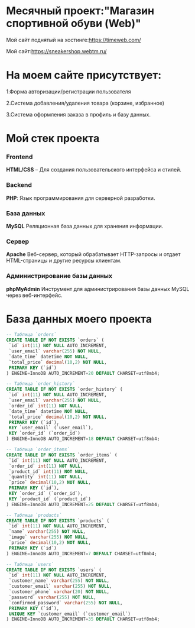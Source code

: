 # Месячный проект:"Магазин спортивной обуви (Web)"

Мой сайт поднятый на хостинге:https://timeweb.com/

Мой сайт:https://sneakershop.webtm.ru/

# На моем сайте присутствует:

1.Форма авторизации/регистрации пользователя

2.Система добавления/удаления товара (корзине, избранное)

3.Система оформления заказа в профиль и базу данных.

# Мой стек проекта
### **Frontend**
**HTML/CSS** – Для создания пользовательского интерфейса и стилей.
### Backend
**PHP**: Язык программирования для серверной разработки.
### База данных
**MySQL** Реляционная база данных для хранения информации.
### Сервер
**Apache** Веб-сервер, который обрабатывает HTTP-запросы и отдает HTML-страницы и другие ресурсы клиентам.
### Администрирование базы данных
**phpMyAdmin** Инструмент для администрирования базы данных MySQL через веб-интерфейс.

# База данных моего проекта
 ```sql
-- Таблица `orders`
CREATE TABLE IF NOT EXISTS `orders` (
  `id` int(11) NOT NULL AUTO_INCREMENT,
  `user_email` varchar(255) NOT NULL,
  `date_time` datetime NOT NULL,
  `total_price` decimal(10,2) NOT NULL,
  PRIMARY KEY (`id`)
) ENGINE=InnoDB AUTO_INCREMENT=20 DEFAULT CHARSET=utf8mb4;
```

 ```sql
-- Таблица `order_history`
CREATE TABLE IF NOT EXISTS `order_history` (
  `id` int(11) NOT NULL AUTO_INCREMENT,
  `user_email` varchar(255) NOT NULL,
  `order_id` int(11) NOT NULL,
  `date_time` datetime NOT NULL,
  `total_price` decimal(10,2) NOT NULL,
  PRIMARY KEY (`id`),
  KEY `user_email` (`user_email`),
  KEY `order_id` (`order_id`)
) ENGINE=InnoDB AUTO_INCREMENT=18 DEFAULT CHARSET=utf8mb4;
```

 ```sql
-- Таблица `order_items`
CREATE TABLE IF NOT EXISTS `order_items` (
  `id` int(11) NOT NULL AUTO_INCREMENT,
  `order_id` int(11) NOT NULL,
  `product_id` int(11) NOT NULL,
  `quantity` int(11) NOT NULL,
  `price` decimal(10,2) NOT NULL,
  PRIMARY KEY (`id`),
  KEY `order_id` (`order_id`),
  KEY `product_id` (`product_id`)
) ENGINE=InnoDB AUTO_INCREMENT=25 DEFAULT CHARSET=utf8mb4;
```

 ```sql
-- Таблица `products`
CREATE TABLE IF NOT EXISTS `products` (
  `id` int(11) NOT NULL AUTO_INCREMENT,
  `name` varchar(255) NOT NULL,
  `image` varchar(255) NOT NULL,
  `price` decimal(10,2) NOT NULL,
  PRIMARY KEY (`id`)
) ENGINE=InnoDB AUTO_INCREMENT=7 DEFAULT CHARSET=utf8mb4;
```

 ```sql
-- Таблица `users`
CREATE TABLE IF NOT EXISTS `users` (
  `id` int(11) NOT NULL AUTO_INCREMENT,
  `customer_name` varchar(255) NOT NULL,
  `customer_email` varchar(255) NOT NULL,
  `customer_phone` varchar(20) NOT NULL,
  `password` varchar(255) NOT NULL,
  `confirmed_password` varchar(255) NOT NULL,
  PRIMARY KEY (`id`),
  UNIQUE KEY `customer_email` (`customer_email`)
) ENGINE=InnoDB AUTO_INCREMENT=35 DEFAULT CHARSET=utf8mb4;
```




